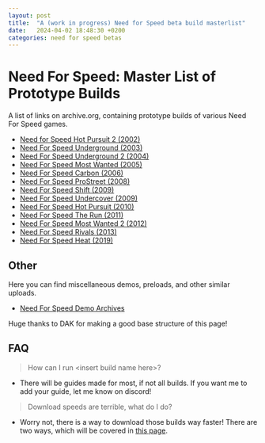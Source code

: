 ```yaml
---
layout: post
title:  "A (work in progress) Need for Speed beta build masterlist"
date:   2024-04-02 18:48:30 +0200
categories: need for speed betas
---
```

# Need For Speed: Master List of Prototype Builds

A list of links on archive.org, containing prototype builds of various Need For Speed games.

* [Need for Speed Hot Pursuit 2 (2002)](https://archive.org/details/nfshp2_builds)
* [Need For Speed Underground (2003)](https://archive.org/details/nfsu_builds)
* [Need For Speed Underground 2 (2004)](https://archive.org/details/nfsu2_builds)
* [Need For Speed Most Wanted (2005)](https://archive.org/details/nfsmw_builds)
* [Need For Speed Carbon (2006)](https://archive.org/details/nfsc_builds)
* [Need For Speed ProStreet (2008)](https://archive.org/details/nfsps_builds)
* [Need For Speed Shift (2009)](https://archive.org/details/nfss_builds)
* [Need For Speed Undercover (2009)](https://archive.org/details/nfsuc_builds)
* [Need For Speed Hot Pursuit (2010)](https://archive.org/details/nfshp10_builds)
* [Need For Speed The Run (2011)](https://archive.org/details/nfstr_builds)
* [Need For Speed Most Wanted 2 (2012)](https://archive.org/details/need-for-speed-most-wanted-2-ps3-prototype-collection)
* [Need For Speed Rivals (2013)](https://archive.org/details/nfsr_builds)
* [Need For Speed Heat (2019)](https://archive.org/details/nfsh_builds)

## Other

Here you can find miscellaneous demos, preloads, and other similar uploads.

* [Need For Speed Demo Archives](https://archive.org/details/nfs_demos)

Huge thanks to DAK for making a good base structure of this page!

## FAQ

> How can I run \<insert build name here>?

* There will be guides made for most, if not all builds. If you want me to add your guide, let me know on discord!

> Download speeds are terrible, what do I do?

* Worry not, there is a way to download those builds way faster! There are two ways, which will be covered in [this page](https://dzastsed.github.io/archive-org-faster-downloads.html).

